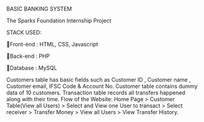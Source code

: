 BASIC BANKING SYSTEM

The Sparks Foundation Internship Project

STACK USED:

🚩Front-end : HTML, CSS, Javascript 

🚩Back-end : PHP 

🚩Database : MySQL

Customers table has basic fields such as Customer ID , Customer name , Customer email, IFSC Code & Account No. 
Customer table contains dummy data of 10 customers.
Transaction table records all transfers happened along with their time.
Flow of the Website: Home Page > Customer Table(View all Users) > Select and View one User to transact > Select receiver > Transfer Money > View all Users > View Transfer History.
